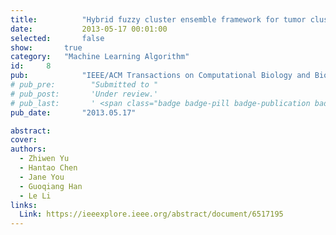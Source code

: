 ```yaml
---
title:          "Hybrid fuzzy cluster ensemble framework for tumor clustering from biomolecular data"
date:           2013-05-17 00:01:00
selected:       false
show:		true
category:	"Machine Learning Algorithm"
id:		8
pub:            "IEEE/ACM Transactions on Computational Biology and Bioinformatics"
# pub_pre:        "Submitted to "
# pub_post:       'Under review.'
# pub_last:       ' <span class="badge badge-pill badge-publication badge-success">Spotlight</span>'
pub_date:       "2013.05.17"

abstract:
cover:
authors:
  - Zhiwen Yu
  - Hantao Chen
  - Jane You
  - Guoqiang Han
  - Le Li
links:
  Link: https://ieeexplore.ieee.org/abstract/document/6517195
---
```


